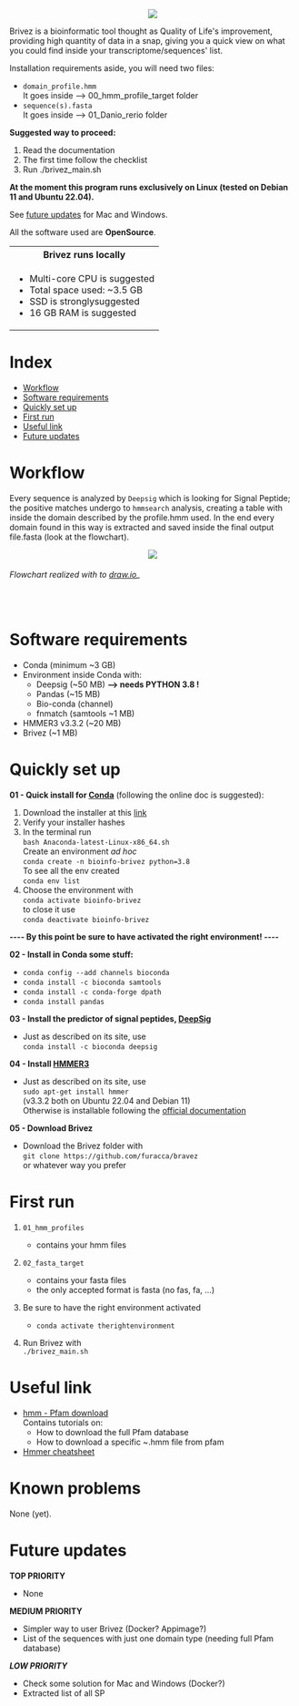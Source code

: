<p align="center"><img src="00_documentation/logo.png"></p>

Brivez is a bioinformatic tool thought as Quality of Life's improvement, providing high quantity of data in a snap, 
giving you a quick view on what you could find inside your transcriptome/sequences' list.

Installation requirements aside, you will need two files:
  - `domain_profile.hmm`
<br> It goes inside --> 00_hmm_profile_target folder
  - `sequence(s).fasta`
<br> It goes inside --> 01_Danio_rerio folder


**Suggested way to proceed:**
1) Read the documentation
2) The first time follow the checklist
3) Run ./brivez_main.sh



**At the moment this program runs exclusively on Linux (tested on Debian 11 and Ubuntu 22.04).** <br>

See [future updates](#future-updates) for Mac and Windows.

All the software used are **OpenSource**.<br>

<table>
<th>Brivez runs locally</th>
<tr><td>

- Multi-core CPU is suggested
- Total space used: ~3.5 GB
- SSD is stronglysuggested
- 16 GB RAM is suggested

</td></tr>
</table>



# Index #
- [Workflow](#workflow)<br>
- [Software requirements](#software-requirements)<br>
- [Quickly set up](#quickly-set-up)<br>
- [First run](#first-run-and-checklist)<br>
- [Useful link](#useful-link)<br>
- [Future updates](#future-updates)<br>


# Workflow

Every sequence is analyzed by `Deepsig` which is looking for Signal Peptide; 
the positive matches undergo to `hmmsearch` analysis, creating a table with inside the domain described by the profile.hmm used. In the end every domain found in this way is extracted and saved inside the final output file.fasta (look at the flowchart).

<p align="center"><img src="00_documentation/workflow.png"></p>

###### Flowchart realized with to [draw.io](https://github.com/jgraph/drawio)_

<br>

# Software requirements

- Conda (minimum ~3 GB)
- Environment inside Conda with:
  - Deepsig (~50 MB) **--> needs PYTHON 3.8 !**
  - Pandas (~15 MB)
  - Bio-conda (channel)
  - fnmatch (samtools ~1 MB)
- HMMER3 v3.3.2 (~20 MB)
- Brivez (~1 MB)

# Quickly set up

**01 - Quick install for [Conda](https://docs.conda.io/en/latest/)** (following the online doc is suggested):
   1) Download the installer at this [link](https://docs.conda.io/projects/conda/en/latest/user-guide/install/linux.html)
   2) Verify your installer hashes
   3) In the terminal run <br>
   `bash Anaconda-latest-Linux-x86_64.sh`<br> 
   Create an environment _ad hoc_<br>
   `conda create -n bioinfo-brivez python=3.8`<br>
   To see all the env created<br>
   `conda env list`
   4) Choose the environment with <br>
   `conda activate bioinfo-brivez`<br>
   to close it use<br>
   `conda deactivate bioinfo-brivez`

**---- By this point be sure to have activated the right environment! ----**

**02 - Install in Conda some stuff:**<br>
   - `conda config --add channels bioconda`<br>
   - `conda install -c bioconda samtools`<br>
   - `conda install -c conda-forge dpath`<br>
   - `conda install pandas`

**03 - Install the predictor of signal peptides, [**DeepSig**](https://github.com/BolognaBiocomp/deepsig)**<br>
   - Just as described on its site, use <br>`conda install -c bioconda deepsig`

**04 - Install [HMMER3](http://hmmer.org/)**<br>
   - Just as described on its site, use<br>
   `sudo apt-get install hmmer`<br>
   (v3.3.2 both on Ubuntu 22.04 and Debian 11)
<br> Otherwise is installable following the [official documentation](http://hmmer.org/documentation.html)


**05 - Download Brivez**<br>
   - Download the Brivez folder with<br>
`git clone https://github.com/furacca/bravez`<br>
or whatever way you prefer

# First run

1) `01_hmm_profiles`
   - contains your hmm files 

2) `02_fasta_target` 
   - contains your fasta files
   - the only accepted format is fasta (no fas, fa, ...)

3) Be sure to have the right environment activated<br>
   - `conda activate therightenvironment`

4) Run Brivez with<br>
`./brivez_main.sh`


# Useful link
- [hmm - Pfam download](00_documentation/README_Pfam_database.md) <br>
Contains tutorials on:
   - How to download the full Pfam database
   - How to download a specific ~.hmm file from pfam
- [Hmmer cheatsheet](00_documentation/README_hmmer.md)

# Known problems
None (yet).

# Future updates

**TOP PRIORITY**
- None

**MEDIUM PRIORITY**
- Simpler way to user Brivez (Docker? Appimage?)
- List of the sequences with just one domain type (needing full Pfam database)

_**LOW PRIORITY**_
- Check some solution for Mac and Windows (Docker?)
- Extracted list of all SP
